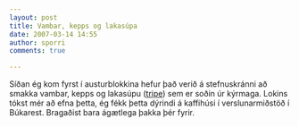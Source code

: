 ```yaml
---
layout: post
title: Vambar, kepps og lakasúpa
date: 2007-03-14 14:55
author: sporri
comments: true

---
```

Síðan ég kom fyrst í austurblokkina hefur það verið á stefnuskránni að smakka vambar, kepps og lakasúpu (<a href="http://en.wikipedia.org/wiki/Tripe">tripe</a>) sem er soðin úr kýrmaga. Lokins tókst mér að efna þetta, ég fékk þetta dýrindi á kaffihúsi í verslunarmiðstöð í Búkarest. Bragaðist bara ágætlega þakka þér fyrir.
